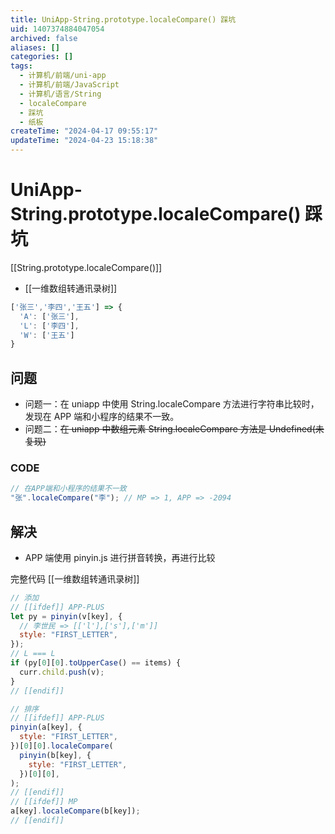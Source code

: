 ```yaml
---
title: UniApp-String.prototype.localeCompare() 踩坑
uid: 1407374884047054
archived: false
aliases: []
categories: []
tags:
  - 计算机/前端/uni-app
  - 计算机/前端/JavaScript
  - 计算机/语言/String
  - localeCompare
  - 踩坑
  - 纸板
createTime: "2024-04-17 09:55:17"
updateTime: "2024-04-23 15:18:38"
---
```


# UniApp-String.prototype.localeCompare() 踩坑

[[String.prototype.localeCompare()]]

- [[一维数组转通讯录树]]

```js
['张三','李四','王五'] => {
  'A': ['张三'],
  'L': ['李四'],
  'W': ['王五']
}
```

## 问题

- 问题一：在 uniapp 中使用 String.localeCompare 方法进行字符串比较时，发现在 APP 端和小程序的结果不一致。
- 问题二：~~在 uniapp 中数组元素 String.localeCompare 方法是 Undefined(未复现)~~

### CODE

```js
// 在APP端和小程序的结果不一致
"张".localeCompare("李"); // MP => 1, APP => -2094
```

## 解决

- APP 端使用 pinyin.js 进行拼音转换，再进行比较

完整代码 [[一维数组转通讯录树]]

```js
// 添加
// [[ifdef]] APP-PLUS
let py = pinyin(v[key], {
  // 李世民 => [['l'],['s'],['m']]
  style: "FIRST_LETTER",
});
// L === L
if (py[0][0].toUpperCase() == items) {
  curr.child.push(v);
}
// [[endif]]

// 排序
// [[ifdef]] APP-PLUS
pinyin(a[key], {
  style: "FIRST_LETTER",
})[0][0].localeCompare(
  pinyin(b[key], {
    style: "FIRST_LETTER",
  })[0][0],
);
// [[endif]]
// [[ifdef]] MP
a[key].localeCompare(b[key]);
// [[endif]]
```
